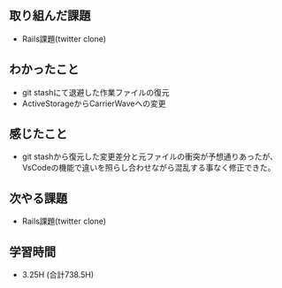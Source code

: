 
## 取り組んだ課題
- Rails課題(twitter clone)

## わかったこと  
- git stashにて退避した作業ファイルの復元
- ActiveStorageからCarrierWaveへの変更
  
## 感じたこと
- git stashから復元した変更差分と元ファイルの衝突が予想通りあったが、VsCodeの機能で違いを照らし合わせながら混乱する事なく修正できた。
  
## 次やる課題  
- Rails課題(twitter clone)
  
## 学習時間  
- 3.25H (合計738.5H)
